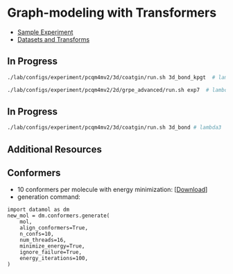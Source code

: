 # Graph-modeling with Transformers

* [Sample Experiment](https://github.com/shayanfazeli/graphite_pcqm4mv2/tree/master/lab/configs/experiment/pcqm4mv2/2d/grpe)
* [Datasets and Transforms](https://github.com/shayanfazeli/graphite_pcqm4mv2/tree/master/graphite/data/pcqm4mv2/pyg)




## In Progress
```bash
./lab/configs/experiment/pcqm4mv2/3d/coatgin/run.sh 3d_bond_kpgt  # lambda5
```



```bash
./lab/configs/experiment/pcqm4mv2/2d/grpe_advanced/run.sh exp7  # lambda4
```


## In Progress
```bash
./lab/configs/experiment/pcqm4mv2/3d/coatgin/run.sh 3d_bond # lambda3
```




## Additional Resources

## Conformers
* 10 conformers per molecule with energy minimization: [[Download](https://drive.google.com/file/d/1xSNWO5sjGH5ZLHbeR8h9MIR7qXVmhrjd/view?usp=sharing)]
* generation command:
```python3
import datamol as dm
new_mol = dm.conformers.generate(
    mol, 
    align_conformers=True,
    n_confs=10,
    num_threads=16,
    minimize_energy=True,
    ignore_failure=True,
    energy_iterations=100,
)
```


